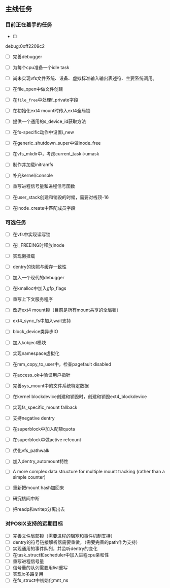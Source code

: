 ## 主线任务

### 目前正在着手的任务
- [ ] 
debug:0xff2209c2
- [ ] 完善debugger
- [ ] 为每个cpu准备一个idle task
- [ ] 尚未实现vfs文件系统、设备、虚拟标准输入输出表述符、主要系统调用。
- [ ] 在file_open中做文件创建
- [ ] 在`file_free`中处理f_private字段
- [ ] 在初始化ext4 mount时传入ext4全局锁
- [ ] 提供一个通用的s_device_id获取方法
- [ ] 在fs-specific动作中设置i_new
- [ ] 在generic_shutdown_super中做inode_free
- [ ] 在vfs_mkdir中，考虑current_task->umask
- [ ] 制作并加载initramfs
- [ ] 补充kernel/console
- [ ] 重写进程信号量和进程信号函数
- [ ] 在user_stack创建和销毁的时候，需要对栈顶-16
- [ ] 在inode_create中匹配成员字段



### 可选任务
- [ ] 在vfs中实现读写锁
- [ ] 在I_FREEING时释放inode
- [ ] 实现懒挂载
- [ ] dentry的快照与缓存一致性
- [ ] 加入一个现代的debugger
- [ ] 在kmalloc中加入gfp_flags
- [ ] 重写上下文服务程序
- [ ] 改造ext4 mount锁（目前是所有mount共享的全局锁）
- [ ] ext4_sync_fs中加入wait支持
- [ ] block_device类异步IO
- [ ] 加入kobject模块
- [ ] 实现namespace虚拟化
- [ ] 在mm_copy_to_user中，检查pagefault disabled
- [ ] 在access_ok中验证用户指针
- [ ] 完善sys_mount中的文件系统特定数据
- [ ] 在kernel blockdevice创建和销毁时，创建和销毁ext4_blockdevice
- [ ] 实现fs_specific_mount fallback
- [ ] 支持negative dentry
- [ ] 在superblock中加入配额quota
- [ ] 在superblock中做active refcount
- [ ] 优化vfs_pathwalk
- [ ] 加入dentry_automount特性
- [ ] A more complex data structure for multiple mount tracking (rather than a simple counter)
- [ ] 重新把mount hash加回来
- [ ] 研究核间中断
- [ ] 把readp和writep分离出去





### 对POSIX支持的远期目标
- [ ] 完善文件局部锁（需要进程的阻塞和事件机制支持）
- [ ] dentry的符号链接解析器需要重做，（需要完善的path作为支持）
- [ ] 实现通用的事件队列，并监听dentry的变化
- [ ] 在task_struct和scheduler中加入进程cpu亲和性
- [ ] 重写进程信号量
- [ ] 信号量的队列需要用list重写
- [ ] 实现io多路复用
- [ ] 在fs_struct中初始化mnt_ns
